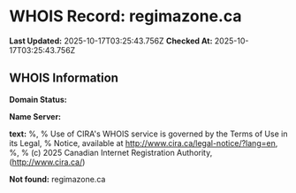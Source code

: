 # WHOIS Record: regimazone.ca

**Last Updated:** 2025-10-17T03:25:43.756Z
**Checked At:** 2025-10-17T03:25:43.756Z

## WHOIS Information

**Domain Status:** 

**Name Server:** 

**text:** %, % Use of CIRA's WHOIS service is governed by the Terms of Use in its Legal, % Notice, available at http://www.cira.ca/legal-notice/?lang=en, %, % (c) 2025 Canadian Internet Registration Authority, (http://www.cira.ca/)

**Not found:** regimazone.ca

